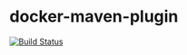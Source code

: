 # docker-maven-plugin

[![Build Status](https://travis-ci.org/plavc/docker-maven-plugin.svg?branch=master)](https://travis-ci.org/plavc/docker-maven-plugin)
